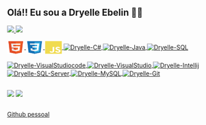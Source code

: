 ## Olá!! Eu sou a Dryelle Ebelin 👋🏻

<div>
  <a href="https://github.com/dryelleebelinvar">
  <img height="160em" src="https://github-readme-stats.vercel.app/api?username=dryelleebelinvar&show_icons=true&theme=dark&include_all_commits=true&count_private=true"/>
  <img height="160em" src="https://github-readme-stats.vercel.app/api/top-langs/?username=dryelleebelinvar&layout=compact&langs_count=7&theme=dark"/>
</div>
   
<div style="display: inline_block"><br>
  <img align="center" alt="Dryelle-HTML" height="30" width="40" src="https://raw.githubusercontent.com/devicons/devicon/master/icons/html5/html5-original.svg">
  <img align="center" alt="Dryelle-CSS" height="30" width="40" src="https://raw.githubusercontent.com/devicons/devicon/master/icons/css3/css3-original.svg">
  <img align="center" alt="Dryelle-JavaScript" height="30" width="40" src="https://raw.githubusercontent.com/devicons/devicon/master/icons/javascript/javascript-plain.svg">
  <img align="center" alt="Dryelle-C#" height="40" width="42" src="https://img.icons8.com/color/512/c-sharp-logo.png">
  <img align="center" alt="Dryelle-Java" height="45" width="45" src="https://img.icons8.com/color/256/java-coffee-cup-logo.png">
  <img align="center" alt="Dryelle-SQL" height="34" width="38" src="https://img.icons8.com/external-soft-fill-juicy-fish/256/external-sql-coding-and-development-soft-fill-soft-fill-juicy-fish.png"><br><br>
  <img align="center" alt="Dryelle-VisualStudiocode" height="30" width="35" src="https://upload.wikimedia.org/wikipedia/commons/thumb/9/9a/Visual_Studio_Code_1.35_icon.svg/1024px-Visual_Studio_Code_1.35_icon.svg.png">
  <img align="center" alt="Dryelle-VisualStudio" height="37" width="42" src="https://img.icons8.com/fluency/512/visual-studio.png">
  <img align="center" alt="Dryelle-Intellij" height="40" width="44" src="https://img.icons8.com/color/256/intellij-idea.png">
  <img align="center" alt="Dryelle-SQL-Server" height="40" width="44" src="https://img.icons8.com/color/256/microsoft-sql-server.png">
  <img align="center" alt="Dryelle-MySQL" height="40" width="44" src="https://img.icons8.com/color/256/mysql-logo.png">
  <img align="center" alt="Dryelle-Git" height="40" width="44" src="https://img.icons8.com/color/48/000000/git.png">
 </div>
  
  ##
  
<div>
  <a href="https://www.linkedin.com/in/dryelle-ebelin/" target="_blank"><img src="https://img.shields.io/badge/-LinkedIn-%230077B5?style=for-the-badge&logo=linkedin&logoColor=white" target="_blank"></a> 
  <a href="https://instagram.com/dryelleebelin/" target="_blank"><img src="https://img.shields.io/badge/-Instagram-%23E4405F?style=for-the-badge&logo=instagram&logoColor=white" target="_blank"></a>
</div>

  ##
  
[Github pessoal](https://github.com/dryelleebelin)
